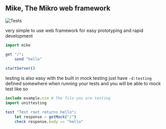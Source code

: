 ## Mike, The Mikro web framework
![Tests](https://github.com/ire4ever1190/mike/workflows/Tests/badge.svg)

very simple to use web framework for easy prototyping and rapid development

```nim
import mike

get "/":
    send "hello"
    
startServer()
```

testing is also easy with the built in mock testing
just have `-d:testing` defined somewhere when running your tests and you will be able to mock test like so

```nim
include example.nim # The file you are testing
import unittesting

test "Test root returns hello":
    let response = getMock("/")
    check response.body == "hello"
```

